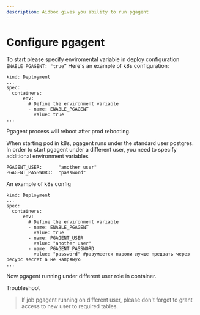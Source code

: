 ```yaml
---
description: Aidbox gives you ability to run pgagent
---
```


# Configure pgagent

To start please specify enviromental variable in deploy configuration `ENABLE_PGAGENT: "true”` Here's an example of k8s configuration:

```text
kind: Deployment
...
spec:
  containers:
      env:
        # Define the environment variable
        - name: ENABLE_PGAGENT 
          value: true
...
```

Pgagent process will reboot after prod rebooting.

When starting pod in k8s, pgagent runs under the standard user postgres. In order to start pgagent under a different user, you need to specify additional environment variables

```text
PGAGENT_USER:      "another user"
PGAGENT_PASSWORD:  "password"
```

An example of k8s config

```text
kind: Deployment
...
spec:
  containers:
      env:
        # Define the environment variable
        - name: ENABLE_PGAGENT 
          value: true
        - name: PGAGENT_USER 
          value: "another user" 
        - name: PGAGENT_PASSWORD 
          value: "password" #разумеется пароли лучше предвать через ресурс secret а не напрямую
...
```

Now pgagent running under different user role in container.

Troubleshoot

> If  job pgagent running on different user, please don't forget to grant access to new user to required tables.

